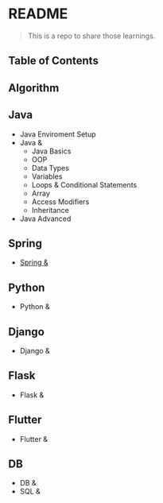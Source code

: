 # README

> This is a repo to share those learnings.

## Table of Contents

## Algorithm

## Java

* Java Enviroment Setup
* Java &
  * Java Basics
  * OOP
  * Data Types
  * Variables
  * Loops & Conditional Statements
  * Array
  * Access Modifiers
  * Inheritance
* Java Advanced

## Spring

* [Spring &](Spring/01\_Spring\_)

## Python

* Python &

## Django

* Django &

## Flask

* Flask &

## Flutter

* Flutter &

## DB

* DB &
* SQL &
